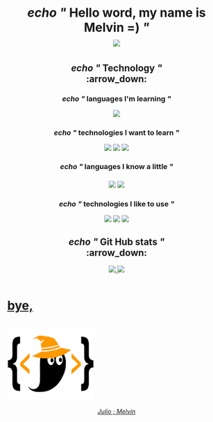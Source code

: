 <h1 align = "center"> <em>echo "</em> Hello word, my name is Melvin =) <em>" </em> <br>  <img src="https://github.com/claytonjhamilton/claytonjhamilton/blob/main/images/waving_hand.gif" width="40px"></h1>

<h2 align="center"><em>echo "</em> Technology<em> "</em><br>:arrow_down:</h2>

<h3 align="center"><em>echo "</em> languages I'm learning <em>" </em></h3>
  <div align="center">
    <img src="https://cdn.jsdelivr.net/gh/devicons/devicon/icons/php/php-original.svg" width="40px"/>
  </div>
 
<h3 align="center"><em>echo "</em> technologies I want to learn <em>" </em></h3>
  <div align="center">
    <img src="https://cdn.jsdelivr.net/gh/devicons/devicon/icons/go/go-original-wordmark.svg" width="40px"/>   
    <img src="https://cdn.jsdelivr.net/gh/devicons/devicon/icons/kotlin/kotlin-original.svg" width="40px"/>
    <img src="https://cdn.jsdelivr.net/gh/devicons/devicon/icons/mysql/mysql-original.svg" width="40px"/>
  </div>
  
<h3 align="center"><em>echo "</em> languages I know a little <em>" </em><h3>
  <div align="center">
    <img src="https://cdn.jsdelivr.net/gh/devicons/devicon/icons/python/python-original.svg" width="40px"/>
    <img src="https://cdn.jsdelivr.net/gh/devicons/devicon/icons/javascript/javascript-original.svg" width="40px"/>
  </div>
    
<h3 align="center"><em>echo "</em> technologies I like to use <em>" </em></h3>
  <div align="center"> 
    <img src="https://cdn.jsdelivr.net/gh/devicons/devicon/icons/vscode/vscode-original.svg" width="40px"/>  
    <img src="https://cdn.jsdelivr.net/gh/devicons/devicon/icons/windows8/windows8-original.svg" width="40px"/>  
    <img src="https://cdn.jsdelivr.net/gh/devicons/devicon/icons/linux/linux-original.svg" width="40px"/>
  </div>
  
  <h2 align="center"><em>echo "</em> Git Hub stats <em>" </em><br>:arrow_down:</h2>
  <div align="center">
    <a href="https://github.com/benccalcyxzfi">
    <img height="120em" src="https://github-readme-stats.vercel.app/api?username=Julio-Moreira&show_icons=true&theme=dracula&include_all_commits=true&count_private=true&cache_seconds=2000"/>
    <img height="120em" src="https://github-readme-stats.vercel.app/api/top-langs/?username=Julio-Moreira&layout=compact&langs_count=7&theme=dracula&cache_seconds=2000"/>
  </div>
<br>
<h1>bye, <br><br> <img src="IMG_20220101_154939_221-removebg-preview.png" align="center" width="200px"></h1>
  <p align="center"><em>Julio ; Melvin</em></p>
